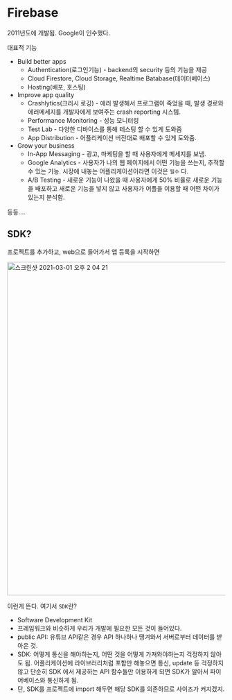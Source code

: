 # Firebase

2011년도에 개발됨. Google이 인수했다.

대표적 기능

- Build better apps
  - Authentication(로그인기능) - backend의 security 등의 기능을 제공
  - Cloud Firestore, Cloud Storage, Realtime Batabase(데이터베이스)
  - Hosting(배포, 호스팅)
- Improve app quality
  - Crashlytics(크러시 로깅) - 에러 발생해서 프로그램이 죽었을 때, 발생 경로와 에러메세지를 개발자에게 보여주는 crash reporting 시스템.
  - Performance Monitoring - 성능 모니터링
  - Test Lab - 다양한 디바이스를 통해 테스팅 할 수 있게 도와줌
  - App Distribution - 어플리케이션 버전대로 배포할 수 있게 도와줌.
- Grow your business
  - In-App Messaging - 광고, 마케팅을 할 때 사용자에게 메세지를 보냄.
  - Google Analytics - 사용자가 나의 웹 페이지에서 어떤 기능을 쓰는지, 추적할 수 있는 기능. 시장에 내놓는 어플리케이션이라면 이것은 `필수` 다.
  - A/B Testing - 새로운 기능이 나왔을 때 사용자에게 50% 비율로 새로운 기능을 배포하고 새로운 기능을 넣지 않고 사용자가 어플을 이용할 때 어떤 차이가 있는지 분석함.

등등….

## SDK?

프로젝트를 추가하고, web으로 들어가서 앱 등록을 시작하면

<img width="769" alt="스크린샷 2021-03-01 오후 2 04 21" src="https://user-images.githubusercontent.com/59427983/109454249-21c2d880-7a97-11eb-83dc-0b3a605ea802.png">

이런게 뜬다. 여기서 `SDK`란?

- Software Development Kit
- 프레임워크와 비슷하게 우리가 개발에 필요한 모든 것이 들어있다.
- public API: 유튜브 API같은 경우 API 하나하나 땡겨와서 서버로부터 데이터를 받아온 것.
- SDK: 어떻게 통신을 해야하는지, 어떤 것을 어떻게 가져와야하는지 걱정하지 않아도 됨. 어플리케이션에 라이브러리처럼 포함만 해놓으면 통신, update 등 걱정하지 않고 단순히 SDK 에서 제공하는 API 함수들만 이용하게 되면 SDK가 알아서 파이어베이스와 통신하게 됨.
- 단, SDK를 프로젝트에 import 해두면 해당 SDK를 의존하므로 사이즈가 커지겠지.

